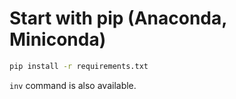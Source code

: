 # Start with pip (Anaconda, Miniconda)

```sh
pip install -r requirements.txt
```

`inv` command is also available.
